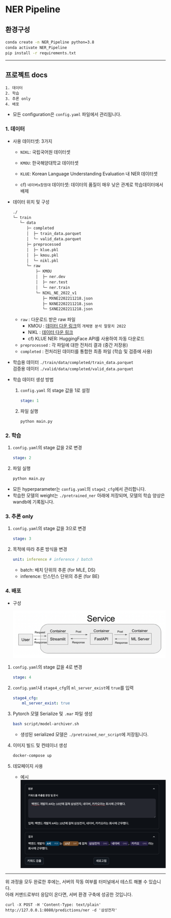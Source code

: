 # NER Pipeline


## 환경구성    
```cmd
conda create -n NER_Pipeline python=3.8
conda activate NER_Pipeline
pip install -r requirements.txt
```
---

## 프로젝트 docs
```
1. 데이터
2. 학습 
3. 추론 only
4. 배포  
```

- 모든 configuration은 `config.yaml` 파일에서 관리됩니다.  

### 1. 데이터  

- 사용 데이터셋: 3가지  
    
    - `NIKL`: 국립국어원 데이터셋 
    - `KMOU`: 한국해양대학교 데이터셋  
    - `KLUE`: Korean Language Understanding Evaluation 내 NER 데이터셋  
    
    - cf) `네이버x창원대` 데이터셋: 데이터의 품질이 매우 낮은 관계로 학습데이터에서 배제 
    
- 데이터 위치 및 구성     

    ```bash
    ./
    └─ train 
       └─ data
          ├─ completed
          │  ├─ train_data.parquet
          │  └─ valid_data.parquet
          ├─ preprocessed
          │  ├─ klue.pkl
          │  ├─ kmou.pkl
          │  └─ nikl.pkl
          └─ raw
              ├─ KMOU
              │  ├─ ner.dev
              │  ├─ ner.test
              │  └─ ner.train
              └─ NIKL_NE_2022_v1
                 ├─ MXNE2202211218.json
                 ├─ NXNE2202211218.json
                 └─ SXNE2202211218.json
    ```   

    - `raw` : 다운로드 받은 raw 파일 
        - KMOU : [데이터 다운 링크](https://corpus.korean.go.kr/request/requestList.do)의 `개체명 분석 말뭉치 2022`
        - NIKL : [데이터 다운 링크](https://github.com/kmounlp/NER/tree/master/2016klp) 
        - cf) KLUE NER: HuggingFace API를 사용하여 자동 다운로드     
    - `preprocessed` : 각 파일에 대한 전처리 결과 (중간 저장용)
    - `completed` : 전처리된 데이터를 통합한 최종 파일 (학습 및 검증에 사용) 

- 학습용 데이터 `./train/data/completed/train_data.parquet`  
  검증용 데이터 `./valid/data/completed/valid_data.parquet`
    
- 학습 데이터 생성 방법 
    1. `config.yaml` 의 stage 값을 1로 설정  
        ```yaml
        stage: 1        
        ```   
    2. 파일 실행  
        ```cmd
        python main.py
        ```

### 2. 학습   

1. `config.yaml`의 stage 값을 2로 변경  
    ```yaml
    stage: 2        
    ```  
    
2. 파일 실행  
    ```bash
    python main.py
    ```

- 모든 hyperparameter는 `config.yaml`의 `stage2_cfg`에서 관리합니다. 
- 학습한 모델의 weight는 `./pretrained_ner` 아래에 저장되며, 모델의 학습 양상은 wandb에 기록됩니다.   


### 3. 추론 only
   
1. `config.yaml`의 stage 값을 3으로 변경  
    ```yaml
    stage: 3        
    ```

2. 목적에 따라 추론 방식을 변경  
    ```yaml
    unit: inference # inference / batch
    ```  

    - batch: 배치 단위의 추론 (for MLE, DS)  
    - inference: 인스턴스 단위의 추론 (for BE)


### 4. 배포  

- 구성

    ![Demo figure](/figure/figure1.png)

1. `config.yaml`의 stage 값을 4로 변경  
    ```yaml
    stage: 4       
    ```
   
2. `config.yaml`내 `stage4_cfg`의 `ml_server_exist`에 `true`를 입력    
    ```yaml  
    stage4_cfg:
        ml_server_exist: true
    ```

3. Pytorch 모델 Serialize 및 `.mar` 파일 생성  
    ```bash
    bash script/model-archiver.sh
    ```

    - 생성된 serialized 모델은 `./pretrained_ner_script`에 저장됩니다.

4. 이미지 빌드 및 컨테이너 생성
    ```bash
    docker-compose up
    ```

5. 데모페이지 사용      
    - 예시    
    ![Demo figure](/figure/figure2.png)

---

위 과정을 모두 완료한 후에는, 서버의 작동 여부를 터미널에서 테스트 해볼 수 있습니다.  
아래 커맨드로부터 응답이 온다면, 서버 환경 구축에 성공한 것입니다.  
```
curl -X POST -H 'Content-Type: text/plain' http://127.0.0.1:8080/predictions/ner -d '삼성전자'
```
